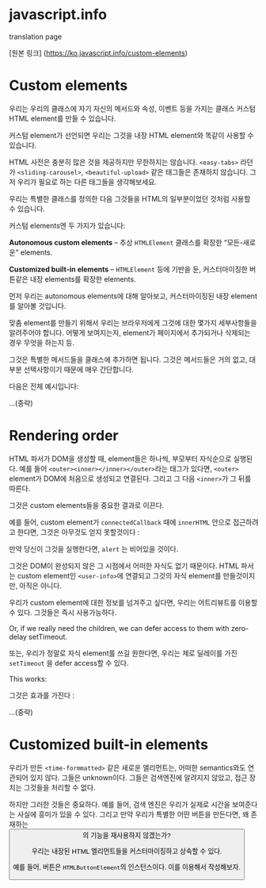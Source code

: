 # javascript.info
translation page


[원본 링크] (https://ko.javascript.info/custom-elements)

# Custom elements

우리는 우리의 클래스에 자기 자신의 메서드와 속성, 이벤트 등을 가지는 클래스 커스텀 HTML element를 만들 수 있습니다.

커스텀 element가 선언되면 우리는 그것을 내장 HTML element와 똑같이 사용할 수 있습니다.

HTML 사전은 충분히 많은 것을 제공하지만 무한하지는 않습니다. ```<easy-tabs>``` 라던가 ```<sliding-carousel>```, ```<beautiful-upload>``` 같은 태그들은 존재하지 않습니다. 그저 우리가 필요로 하는 다른 태그들을 생각해보세요.

우리는 특별한 클래스를 정의한 다음 그것들을 HTML의 일부분이었던 것처럼 사용할 수 있습니다.

커스텀 elements엔 두 가지가 있습니다:

<strong>Autonomous custom elements</strong> – 추상 ```HTMLElement``` 클래스를 확장한 “모든-새로운” elements.

<strong>Customized built-in elements</strong> – ```HTMLElement``` 등에 기반을 둔, 커스터마이징한 버튼같은 내장 elements를 확장한 elements.

먼저 우리는 autonomous elements에 대해 알아보고, 커스터마이징된 내장 element를 알아볼 것입니다.

맞춤 element를 만들기 위해서 우리는 브라우저에게 그것에 대한 몇가지 세부사항들을 알려주어야 합니다. 어떻게 보여지는지, element가 페이지에서 추가되거나 삭제되는 경우 무엇을 하는지 등.

그것은 특별한 메서드들을 클래스에 추가하면 됩니다. 그것은 메서드들은 거의 없고, 대부분 선택사항이기 때문에 매우 간단합니다.

다음은 전체 예시입니다:


...(중략)


# Rendering order

HTML 파서가 DOM을 생성할 때, element들은 하나씩, 부모부터 자식순으로 실행된다. 예를 들어 ```<outer><inner></inner></outer>```라는 태그가 있다면, ```<outer>``` element가 DOM에 처음으로 생성되고 연결된다. 그리고 그 다음 ```<inner>```가 그 뒤를 따른다.

그것은 custom elements들을 중요한 결과로 이끈다.

예를 들어, custom element가 ```connectedCallback``` 때에 ```innerHTML``` 안으로 접근하려고 한다면, 그것은 아무것도 얻지 못할것이다 :

만약 당신이 그것을 실행한다면, ```alert``` 는 비어있을 것이다.

그것은 DOM이 완성되지 않은 그 시점에서 어떠한 자식도 없기 때문이다. HTML 파서는 custom element인 ```<user-info>```에 연결되고 그것의 자식 element를 만들것이지만, 아직은 아니다.

우리가 custom element에 대한 정보를 넘겨주고 싶다면, 우리는 어트리뷰트를 이용할 수 있다. 그것들은 즉시 사용가능하다.

Or, if we really need the children, we can defer access to them with zero-delay setTimeout.

또는, 우리가 정말로 자식 element를 쓰길 원한다면, 우리는 제로 딜레이를 가진 `setTimeout` 을 defer access할 수 있다.

This works:
 
그것은 효과를 가진다 :
 
 


...(중략)



# Customized built-in elements

우리가 만든 `<time-formmatted>` 같은 새로운 엘리먼트는, 어떠한 semantics와도 연관되어 있지 않다. 그들은 unknown이다. 그들은 검색엔진에 알려지지 않았고, 접근 장치는 그것들을 처리할 수 없다.

하지만 그러한 것들은 중요하다. 예를 들어, 검색 엔진은 우리가 실제로 시간을 보여준다는 사실에 흥미가 있을 수 있다. 그리고 만약 우리가 특별한 어떤 버튼을 만든다면, 왜 존재하는 <button>의 기능을 재사용하지 않겠는가?

우리는 내장된 HTML 엘리먼트들을 커스터마이징하고 상속할 수 있다.
 
 예를 들어, 버튼은 `HTMLButtonElement`의 인스턴스이다. 이를 이용해서 작성해보자.
